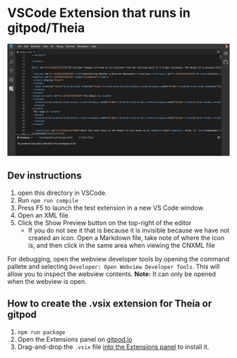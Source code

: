 # VSCode Extension that runs in gitpod/Theia

![installing and enabling the preview](./editor.gif)

## Dev instructions
1. open this directory in VSCode.
1. Run `npm run compile`
1. Press F5 to launch the test extension in a new VS Code window.
1. Open an XML file
1. Click the Show Preview button on the top-right of the editor
    - If you do not see it that is because it is invisible because we have not created an icon. Open a Markdown file, take note of where the icon is, and then click in the same area when viewing the CNXML file

For debugging, open the webview developer tools by opening the command pallete and selecting `Developer: Open Webview Developer Tools`. This will allow you to inspect the webview contents. **Note:** It can only be opened when the webview is open.

## How to create the .vsix extension for Theia or gitpod

1. `npm run package`
1. Open the Extensions panel on [gitpod.io](https://gitpod.io)
1. Drag-and-drop the `.vsix` file [into the Extensions panel](https://www.gitpod.io/docs/vscode-extensions/) to install it.